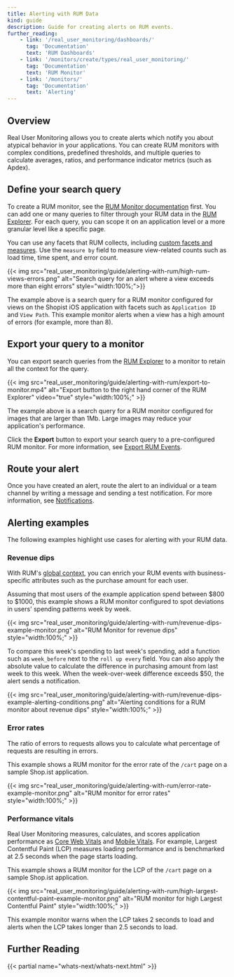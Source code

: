 ```yaml
---
title: Alerting with RUM Data
kind: guide
description: Guide for creating alerts on RUM events.
further_reading:
    - link: '/real_user_monitoring/dashboards/'
      tag: 'Documentation'
      text: 'RUM Dashboards'
    - link: '/monitors/create/types/real_user_monitoring/'
      tag: 'Documentation'
      text: 'RUM Monitor'
    - link: '/monitors/'
      tag: 'Documentation'
      text: 'Alerting'
---
```


## Overview

Real User Monitoring allows you to create alerts which notify you about atypical behavior in your applications. You can create RUM monitors with complex conditions, predefined thresholds, and multiple queries to calculate averages, ratios, and performance indicator metrics (such as Apdex).

## Define your search query

To create a RUM monitor, see the [RUM Monitor documentation][1] first. You can add one or many queries to filter through your RUM data in the [RUM Explorer][2]. For each query, you can scope it on an application level or a more granular level like a specific page.

You can use any facets that RUM collects, including [custom facets and measures][3]. Use the `measure by` field to measure view-related counts such as load time, time spent, and error count.

{{< img src="real_user_monitoring/guide/alerting-with-rum/high-rum-views-errors.png" alt="Search query for an alert where a view exceeds more than eight errors" style="width:100%;">}}

The example above is a search query for a RUM monitor configured for views on the Shopist iOS application with facets such as `Application ID` and `View Path`. This example monitor alerts when a view has a high amount of errors (for example, more than 8).

## Export your query to a monitor

You can export search queries from the [RUM Explorer][2] to a monitor to retain all the context for the query.

{{< img src="real_user_monitoring/guide/alerting-with-rum/export-to-monitor.mp4" alt="Export button to the right hand corner of the RUM Explorer" video="true" style="width:100%;" >}}

The example above is a search query for a RUM monitor configured for images that are larger than 1Mb. Large images may reduce your application's performance. 

Click the **Export** button to export your search query to a pre-configured RUM monitor. For more information, see [Export RUM Events][4].

## Route your alert

Once you have created an alert, route the alert to an individual or a team channel by writing a message and sending a test notification. For more information, see [Notifications][5].

## Alerting examples

The following examples highlight use cases for alerting with your RUM data.

### Revenue dips

With RUM's [global context][6], you can enrich your RUM events with business-specific attributes such as the purchase amount for each user.

Assuming that most users of the example application spend between $800 to $1000, this example shows a RUM monitor configured to spot deviations in users' spending patterns week by week. 

{{< img src="real_user_monitoring/guide/alerting-with-rum/revenue-dips-example-monitor.png" alt="RUM Monitor for revenue dips" style="width:100%;" >}}

To compare this week's spending to last week's spending, add a function such as `week_before` next to the `roll up every` field. You can also apply the absolute value to calculate the difference in purchasing amount from last week to this week. When the week-over-week difference exceeds $50, the alert sends a notification.

{{< img src="real_user_monitoring/guide/alerting-with-rum/revenue-dips-example-alerting-conditions.png" alt="Alerting conditions for a RUM monitor about revenue dips" style="width:100%;" >}}

### Error rates

The ratio of errors to requests allows you to calculate what percentage of requests are resulting in errors.

This example shows a RUM monitor for the error rate of the `/cart` page on a sample Shop.ist application.

{{< img src="real_user_monitoring/guide/alerting-with-rum/error-rate-example-monitor.png" alt="RUM monitor for error rates" style="width:100%;" >}}

### Performance vitals

Real User Monitoring measures, calculates, and scores application performance as [Core Web Vitals][7] and [Mobile Vitals][8]. For example, Largest Contentful Paint (LCP) measures loading performance and is benchmarked at 2.5 seconds when the page starts loading.

This example shows a RUM monitor for the LCP of the `/cart` page on a sample Shop.ist application.
 
{{< img src="real_user_monitoring/guide/alerting-with-rum/high-largest-contentful-paint-example-monitor.png" alt="RUM monitor for high Largest Contentful Paint" style="width:100%;" >}}

This example monitor warns when the LCP takes 2 seconds to load and alerts when the LCP takes longer than 2.5 seconds to load.

## Further Reading

{{< partial name="whats-next/whats-next.html" >}}

[1]: /monitors/create/types/real_user_monitoring/#create-a-rum-monitor
[2]: https://app.datadoghq.com/rum/explorer
[3]: /real_user_monitoring/guide/send-rum-custom-actions/#create-facets-and-measures-on-your-new-attributes
[4]: /real_user_monitoring/explorer/export/
[5]: /monitors/notify/
[6]: /real_user_monitoring/browser/modifying_data_and_context/?tab=npm#global-context
[7]: /real_user_monitoring/browser/monitoring_page_performance/#performance-metrics-for-views
[8]: /real_user_monitoring/android/mobile_vitals/
